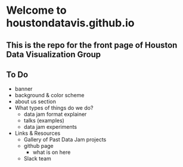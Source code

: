 # Welcome to houstondatavis.github.io

## This is the repo for the front page of Houston Data Visualization Group

## To Do
- banner
- background & color scheme
- about us section
- What types of things do we do? 
  - data jam format explainer
  - talks (examples)
  - data jam experiments
- Links & Resources
  - Gallery of Past Data Jam projects
  - github page 
    - what is on here
  - Slack team
